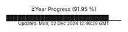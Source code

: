 <p align="center">
⏳Year Progress (91.95 %) <br>
███████████████████████████▁▁▁ <br>
<sub>Updated: Mon, 02 Dec 2024 12:46:29 GMT</sub>
</p>

